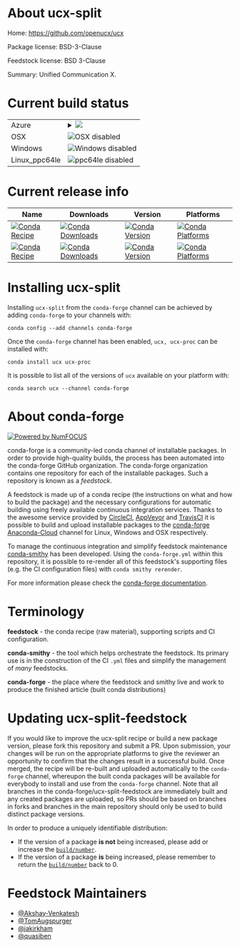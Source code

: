 About ucx-split
===============

Home: https://github.com/openucx/ucx

Package license: BSD-3-Clause

Feedstock license: BSD 3-Clause

Summary: Unified Communication X.



Current build status
====================


<table>
    
  <tr>
    <td>Azure</td>
    <td>
      <details>
        <summary>
          <a href="https://dev.azure.com/conda-forge/feedstock-builds/_build/latest?definitionId=7481&branchName=master">
            <img src="https://dev.azure.com/conda-forge/feedstock-builds/_apis/build/status/ucx-split-feedstock?branchName=master">
          </a>
        </summary>
        <table>
          <thead><tr><th>Variant</th><th>Status</th></tr></thead>
          <tbody><tr>
              <td>linux_cuda_compiler_version10.0</td>
              <td>
                <a href="https://dev.azure.com/conda-forge/feedstock-builds/_build/latest?definitionId=7481&branchName=master">
                  <img src="https://dev.azure.com/conda-forge/feedstock-builds/_apis/build/status/ucx-split-feedstock?branchName=master&jobName=linux&configuration=linux_cuda_compiler_version10.0" alt="variant">
                </a>
              </td>
            </tr><tr>
              <td>linux_cuda_compiler_version10.1</td>
              <td>
                <a href="https://dev.azure.com/conda-forge/feedstock-builds/_build/latest?definitionId=7481&branchName=master">
                  <img src="https://dev.azure.com/conda-forge/feedstock-builds/_apis/build/status/ucx-split-feedstock?branchName=master&jobName=linux&configuration=linux_cuda_compiler_version10.1" alt="variant">
                </a>
              </td>
            </tr><tr>
              <td>linux_cuda_compiler_version9.2</td>
              <td>
                <a href="https://dev.azure.com/conda-forge/feedstock-builds/_build/latest?definitionId=7481&branchName=master">
                  <img src="https://dev.azure.com/conda-forge/feedstock-builds/_apis/build/status/ucx-split-feedstock?branchName=master&jobName=linux&configuration=linux_cuda_compiler_version9.2" alt="variant">
                </a>
              </td>
            </tr><tr>
              <td>linux_cuda_compiler_versionNone</td>
              <td>
                <a href="https://dev.azure.com/conda-forge/feedstock-builds/_build/latest?definitionId=7481&branchName=master">
                  <img src="https://dev.azure.com/conda-forge/feedstock-builds/_apis/build/status/ucx-split-feedstock?branchName=master&jobName=linux&configuration=linux_cuda_compiler_versionNone" alt="variant">
                </a>
              </td>
            </tr>
          </tbody>
        </table>
      </details>
    </td>
  </tr>
  <tr>
    <td>OSX</td>
    <td>
      <img src="https://img.shields.io/badge/OSX-disabled-lightgrey.svg" alt="OSX disabled">
    </td>
  </tr>
  <tr>
    <td>Windows</td>
    <td>
      <img src="https://img.shields.io/badge/Windows-disabled-lightgrey.svg" alt="Windows disabled">
    </td>
  </tr>
  <tr>
    <td>Linux_ppc64le</td>
    <td>
      <img src="https://img.shields.io/badge/ppc64le-disabled-lightgrey.svg" alt="ppc64le disabled">
    </td>
  </tr>
</table>

Current release info
====================

| Name | Downloads | Version | Platforms |
| --- | --- | --- | --- |
| [![Conda Recipe](https://img.shields.io/badge/recipe-ucx-green.svg)](https://anaconda.org/conda-forge/ucx) | [![Conda Downloads](https://img.shields.io/conda/dn/conda-forge/ucx.svg)](https://anaconda.org/conda-forge/ucx) | [![Conda Version](https://img.shields.io/conda/vn/conda-forge/ucx.svg)](https://anaconda.org/conda-forge/ucx) | [![Conda Platforms](https://img.shields.io/conda/pn/conda-forge/ucx.svg)](https://anaconda.org/conda-forge/ucx) |
| [![Conda Recipe](https://img.shields.io/badge/recipe-ucx--proc-green.svg)](https://anaconda.org/conda-forge/ucx-proc) | [![Conda Downloads](https://img.shields.io/conda/dn/conda-forge/ucx-proc.svg)](https://anaconda.org/conda-forge/ucx-proc) | [![Conda Version](https://img.shields.io/conda/vn/conda-forge/ucx-proc.svg)](https://anaconda.org/conda-forge/ucx-proc) | [![Conda Platforms](https://img.shields.io/conda/pn/conda-forge/ucx-proc.svg)](https://anaconda.org/conda-forge/ucx-proc) |

Installing ucx-split
====================

Installing `ucx-split` from the `conda-forge` channel can be achieved by adding `conda-forge` to your channels with:

```
conda config --add channels conda-forge
```

Once the `conda-forge` channel has been enabled, `ucx, ucx-proc` can be installed with:

```
conda install ucx ucx-proc
```

It is possible to list all of the versions of `ucx` available on your platform with:

```
conda search ucx --channel conda-forge
```


About conda-forge
=================

[![Powered by NumFOCUS](https://img.shields.io/badge/powered%20by-NumFOCUS-orange.svg?style=flat&colorA=E1523D&colorB=007D8A)](http://numfocus.org)

conda-forge is a community-led conda channel of installable packages.
In order to provide high-quality builds, the process has been automated into the
conda-forge GitHub organization. The conda-forge organization contains one repository
for each of the installable packages. Such a repository is known as a *feedstock*.

A feedstock is made up of a conda recipe (the instructions on what and how to build
the package) and the necessary configurations for automatic building using freely
available continuous integration services. Thanks to the awesome service provided by
[CircleCI](https://circleci.com/), [AppVeyor](https://www.appveyor.com/)
and [TravisCI](https://travis-ci.org/) it is possible to build and upload installable
packages to the [conda-forge](https://anaconda.org/conda-forge)
[Anaconda-Cloud](https://anaconda.org/) channel for Linux, Windows and OSX respectively.

To manage the continuous integration and simplify feedstock maintenance
[conda-smithy](https://github.com/conda-forge/conda-smithy) has been developed.
Using the ``conda-forge.yml`` within this repository, it is possible to re-render all of
this feedstock's supporting files (e.g. the CI configuration files) with ``conda smithy rerender``.

For more information please check the [conda-forge documentation](https://conda-forge.org/docs/).

Terminology
===========

**feedstock** - the conda recipe (raw material), supporting scripts and CI configuration.

**conda-smithy** - the tool which helps orchestrate the feedstock.
                   Its primary use is in the construction of the CI ``.yml`` files
                   and simplify the management of *many* feedstocks.

**conda-forge** - the place where the feedstock and smithy live and work to
                  produce the finished article (built conda distributions)


Updating ucx-split-feedstock
============================

If you would like to improve the ucx-split recipe or build a new
package version, please fork this repository and submit a PR. Upon submission,
your changes will be run on the appropriate platforms to give the reviewer an
opportunity to confirm that the changes result in a successful build. Once
merged, the recipe will be re-built and uploaded automatically to the
`conda-forge` channel, whereupon the built conda packages will be available for
everybody to install and use from the `conda-forge` channel.
Note that all branches in the conda-forge/ucx-split-feedstock are
immediately built and any created packages are uploaded, so PRs should be based
on branches in forks and branches in the main repository should only be used to
build distinct package versions.

In order to produce a uniquely identifiable distribution:
 * If the version of a package **is not** being increased, please add or increase
   the [``build/number``](https://conda.io/docs/user-guide/tasks/build-packages/define-metadata.html#build-number-and-string).
 * If the version of a package **is** being increased, please remember to return
   the [``build/number``](https://conda.io/docs/user-guide/tasks/build-packages/define-metadata.html#build-number-and-string)
   back to 0.

Feedstock Maintainers
=====================

* [@Akshay-Venkatesh](https://github.com/Akshay-Venkatesh/)
* [@TomAugspurger](https://github.com/TomAugspurger/)
* [@jakirkham](https://github.com/jakirkham/)
* [@quasiben](https://github.com/quasiben/)

